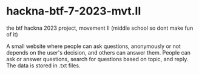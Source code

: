# hackna-btf-7-2023-mvt.II
the btf hackna 2023 project, movement II (middle school so dont make fun of it)

A small website where people can ask questions, anonymously or not depends on the user's decision, and others can answer them.
People can ask or answer questions, search for questions based on topic, and reply. The data is stored in .txt files.

